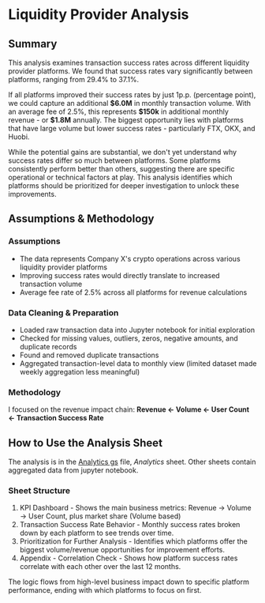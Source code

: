 # Liquidity Provider Analysis
## Summary
This analysis examines transaction success rates across different liquidity provider platforms. We found that success rates vary significantly between platforms, ranging from 29.4% to 37.1%.

If all platforms improved their success rates by just 1p.p. (percentage point), we could capture an additional **\$6.0M** in monthly transaction volume. With an average fee of 2.5%, this represents **\$150k** in additional monthly revenue - or **\$1.8M** annually. The biggest opportunity lies with platforms that have large volume but lower success rates - particularly FTX, OKX, and Huobi.

While the potential gains are substantial, we don't yet understand why success rates differ so much between platforms. Some platforms consistently perform better than others, suggesting there are specific operational or technical factors at play. This analysis identifies which platforms should be prioritized for deeper investigation to unlock these improvements.

## Assumptions & Methodology
### Assumptions
- The data represents Company X's crypto operations across various liquidity provider platforms
- Improving success rates would directly translate to increased transaction volume 
- Average fee rate of 2.5% across all platforms for revenue calculations

### Data Cleaning & Preparation
- Loaded raw transaction data into Jupyter notebook for initial exploration
- Checked for missing values, outliers, zeros, negative amounts, and duplicate records
- Found and removed duplicate transactions
- Aggregated transaction-level data to monthly view (limited dataset made weekly aggregation less meaningful)

### Methodology
I focused on the revenue impact chain:
**Revenue ← Volume ← User Count ← Transaction Success Rate**

## How to Use the Analysis Sheet
The analysis is in the [Analytics gs](https://docs.google.com/spreadsheets/d/1YZcSEXWBIVPqWnFkvasLL4SsM8o5qXO84TS5FQTLK3A/edit?usp=sharing) file, *Analytics* sheet. Other sheets contain aggregated data from jupyter notebook.
### Sheet Structure
1. KPI Dashboard - Shows the main business metrics: Revenue → Volume → User Count, plus market share (Volume based)
2. Transaction Success Rate Behavior - 
Monthly success rates broken down by each platform to see trends over time.
3. Prioritization for Further Analysis - 
Identifies which platforms offer the biggest volume/revenue opportunities for improvement efforts.
4. Appendix - Correlation Check -
Shows how platform success rates correlate with each other over the last 12 months.

The logic flows from high-level business impact down to specific platform performance, ending with which platforms to focus on first.
